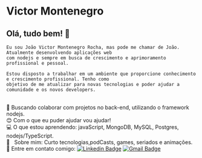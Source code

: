 





# Victor Montenegro 

## Olá, tudo bem! :wave:
    Eu sou João Victor Montenegro Rocha, mas pode me chamar de João. Atualmente desenvolvendo aplicações web
    com nodejs e sempre em busca de crescimento e aprimoramento profissional e pessoal. 

    Estou disposto a trabalhar em um ambiente que proporcione conhecimento e crescimento profissional. Tenho como 
    objetivo de me atualizar para novas tecnologias e poder ajudar a comunidade e os novos developers.

 <br/> :purple_heart: Buscando colaborar com projetos no back-end, utilizando o framework nodejs.
 <br/> :blush: Com o que eu puder ajudar vou ajudar!
 <br/> :computer: O que estou aprendendo: javaScript, MongoDB, MySQL, Postgres, nodejs/TypeScript.
 <br/> 💬  &nbsp; Sobre mim: Curto tecnologias,podCasts, games, seriados e animações. 
 <br/> :email: Entre em contato comigo: [![Linkedin Badge](https://img.shields.io/badge/-VictorMontenegro-blue?style=flat-square&logo=Linkedin&logoColor=white&link=https://https://www.linkedin.com/in/joao-victor-montenegro-595791194/)](https://www.linkedin.com/in/joao-victor-montenegro-595791194/) 
 [![Gmail Badge](https://img.shields.io/badge/-jvcmontenegro67@gmail.com-c14438?style=flat-square&logo=Gmail&logoColor=white&link=victor:jvcmontenegro67@gmail.com)](victor:jvcmontenegro67@gmail.com)
